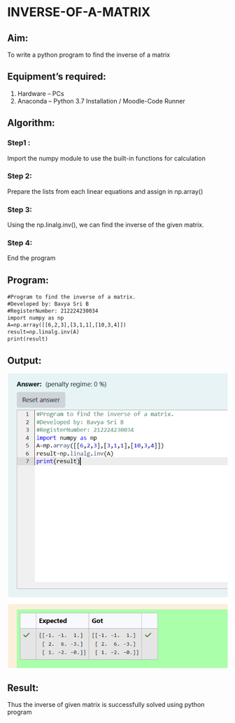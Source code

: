 # INVERSE-OF-A-MATRIX
## Aim:
To write a python program to find the inverse of a matrix
## Equipment’s required:
1. 	Hardware – PCs
2. 	Anaconda – Python 3.7 Installation / Moodle-Code Runner
## Algorithm:
### Step1 : 
Import the numpy module to use the built-in functions for calculation
### Step 2: 
Prepare the lists from each linear equations and assign in np.array()
### Step 3: 
Using the np.linalg.inv(), we can find the inverse of the given matrix.
### Step 4: 
End the program

## Program:
```
#Program to find the inverse of a matrix.
#Developed by: Bavya Sri B
#RegisterNumber: 212224230034
import numpy as np
A=np.array([[6,2,3],[3,1,1],[10,3,4]])
result=np.linalg.inv(A)
print(result)

```
## Output:
![alt text](<Screenshot 2025-03-25 150425.png>)

## Result:
Thus the inverse of given matrix is successfully solved using python program

